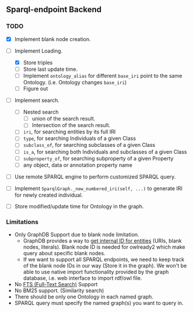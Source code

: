 ## Sparql-endpoint Backend
### TODO
- [x] Implement blank node creation.
- [ ] Implement Loading.
  - [x] Store triples
  - [ ] Store last update time.
  - [ ] Implement `ontology_alias` for different `base_iri` point to the same Ontology. (i.e. Ontology changes `base_iri`)
  - [ ] Figure out 
- [ ] Implement search.
  - [ ] Nested search
    - [ ] union of the search result.
    - [ ] Intersection of the search result.
  - [ ] `iri`, for searching entities by its full IRI
  - [ ] `type`, for searching Individuals of a given Class
  - [ ] `subclass_of`, for searching subclasses of a given Class
  - [ ] `is_a`, for searching both Individuals and subclasses of a given Class
  - [ ] `subproperty_of`, for searching subproperty of a given Property
  - [ ] any object, data or annotation property name
- [ ] Use remote SPARQL engine to perform customized SPARQL query.
- [ ] Implement `SparqlGraph._new_numbered_iri(self, ...)` to generate IRI for newly created individual.
- [ ] Store modified/update time for Ontology in the graph.


### Limitations
- Only GraphDB Support due to blank node limitation.
  - GraphDB provides a way to [get internal ID for entities](https://graphdb.ontotext.com/documentation/free/query-behaviour.html#what-s-in-this-document)
    (URIs, blank nodes, literals). 
    Blank node ID is needed for owlready2 which make query about specific blank nodes.
  - If we want to support all SPARQL endpoints, we need to keep track of the blank node IDs in our way (Store it in the graph).
  We won't be able to use native import functionality provided by the graph database, i.e. web interface to import rdf/owl file.
- No [FTS (Full-Text Search)](https://owlready2.readthedocs.io/en/v0.35/annotations.html?highlight=fts#full-text-search-fts) Support
- No BM25 support. (Similarity search)
- There should be only one Ontology in each named graph.
- SPARQL query must specify the named graph(s) you want to query in.